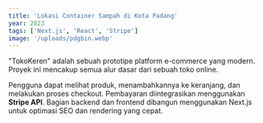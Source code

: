 ```yaml
---
title: 'Lokasi Container Sampah di Kota Padang'
year: 2023
tags: ['Next.js', 'React', 'Stripe']
image: '/uploads/pdgbin.webp'
---
```


"TokoKeren" adalah sebuah prototipe platform e-commerce yang modern. Proyek ini mencakup semua alur dasar dari sebuah toko online.

Pengguna dapat melihat produk, menambahkannya ke keranjang, dan melakukan proses checkout. Pembayaran diintegrasikan menggunakan **Stripe API**. Bagian backend dan frontend dibangun menggunakan Next.js untuk optimasi SEO dan rendering yang cepat.
